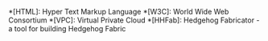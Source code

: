 *[HTML]: Hyper Text Markup Language
*[W3C]: World Wide Web Consortium
*[VPC]: Virtual Private Cloud
*[HHFab]: Hedgehog Fabricator - a tool for building Hedgehog Fabric
